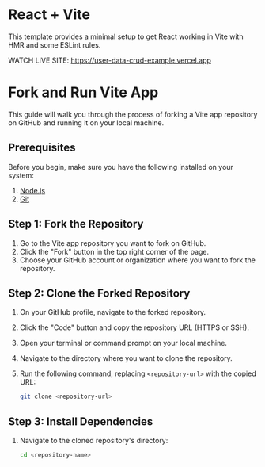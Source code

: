 # React + Vite

This template provides a minimal setup to get React working in Vite with HMR and some ESLint rules.

WATCH LIVE SITE: https://user-data-crud-example.vercel.app

# Fork and Run Vite App

This guide will walk you through the process of forking a Vite app repository on GitHub and running it on your local machine.

## Prerequisites

Before you begin, make sure you have the following installed on your system:

1. [Node.js](https://nodejs.org/en/)
2. [Git](https://git-scm.com/)

## Step 1: Fork the Repository

1. Go to the Vite app repository you want to fork on GitHub.
2. Click the "Fork" button in the top right corner of the page.
3. Choose your GitHub account or organization where you want to fork the repository.

## Step 2: Clone the Forked Repository

1. On your GitHub profile, navigate to the forked repository.
2. Click the "Code" button and copy the repository URL (HTTPS or SSH).
3. Open your terminal or command prompt on your local machine.
4. Navigate to the directory where you want to clone the repository.
5. Run the following command, replacing `<repository-url>` with the copied URL:

   ```bash
   git clone <repository-url>

## Step 3: Install Dependencies

1. Navigate to the cloned repository's directory:

   ```bash
   cd <repository-name>

